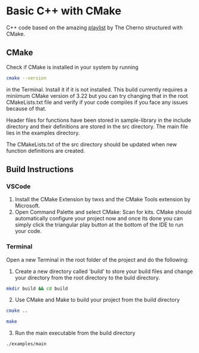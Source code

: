 # Basic C++ with CMake
C++ code based on the amazing [playlist](https://www.youtube.com/playlist?list=PLlrATfBNZ98dudnM48yfGUldqGD0S4FFb) by The Cherno structured with CMake.

## CMake 
Check if CMake is installed in your system by running 
```bash
cmake --version
```
in the Terminal. Install it if it is not installed. This build currently requires a miniimum CMake version of 3.22 but you can try changing that in the root CMakeLists.txt file and verify if your code compiles if you face any issues because of that.

Header files for functions have been stored in sample-library in the include directory and their definitions are stored in the src directory.  The main file lies in the examples directory.

The CMakeLists.txt of the src directory should be updated when new function definitions are created.


## Build Instructions

### VSCode

1. Install the CMake Extension by twxs and the CMake Tools extension by Microsoft.
1. Open Command Palette and select CMake: Scan for kits. CMake should automatically configure your project now and once its done you can simply click the triangular play button at the bottom of the IDE to run your code.

### Terminal
Open a new Terminal in the root folder of the project and do the following:
1. Create a new directory called 'build' to store your build files and change your directory from the root directory to the buld directory.
```bash
mkdir build && cd build
```
2. Use CMake and Make to build your project from the build directory
```bash
cmake ..
```
```bash
make
```
3. Run the main executable from the build directory
```bash
./examples/main
```